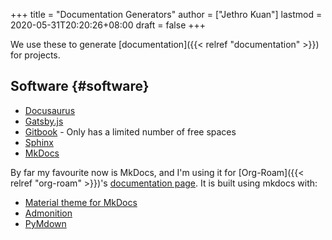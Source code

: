 +++
title = "Documentation Generators"
author = ["Jethro Kuan"]
lastmod = 2020-05-31T20:20:26+08:00
draft = false
+++

We use these to generate [documentation]({{< relref "documentation" >}}) for projects.

## Software {#software}

- [Docusaurus](https://v2.docusaurus.io/)
- [Gatsby.js](https://www.gatsbyjs.org/starters/hasura/gatsby-gitbook-starter/)
- [Gitbook](https://www.gitbook.com/) - Only has a limited number of free spaces
- [Sphinx](https://www.sphinx-doc.org/en/master/)
- [MkDocs](https://www.mkdocs.org/)

By far my favourite now is MkDocs, and I'm using it for [Org-Roam]({{< relref "org-roam" >}})'s
[documentation page](https://org-roam.readthedocs.io/en/latest/). It is built using mkdocs with:

- [Material theme for MkDocs](https://squidfunk.github.io/mkdocs-material/)
- [Admonition](https://python-markdown.github.io/extensions/admonition/)
- [PyMdown](https://squidfunk.github.io/mkdocs-material/extensions/pymdown/)
